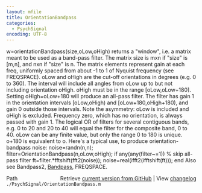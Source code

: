 ```yaml
---
layout: mfile
title: OrientationBandpass
categories:
  - PsychSignal
encoding: UTF-8
---
```


w=orientationBandpass(size,oLow,oHigh) returns a "window", i.e. a matrix
meant to be used as a band-pass filter. The matrix size is mxn if "size"
is [m,n], and nxn if "size" is n. The matrix elements represent gain at
each freq, uniformly spaced from about -1 to 1 of Nyquist frequency (see
FREQSPACE). oLow and oHigh are the cut-off orientations in degrees (e.g.
0 to 360). The interval will include all angles from oLow up to but not
including orientation oHigh. oHigh must be in the range [oLow,oLow+180].
Setting oHigh=oLow+180 will produce an all-pass filter. The filter has
gain 1 in the orientation intervals [oLow,oHigh) and
[oLow+180,oHigh+180), and gain 0 outside those intervals. Note the
asymmetry: oLow is included and oHigh is excluded. Frequency zero, which
has no orientation, is always passed with gain 1. The logical OR
of filters for several contiguous bands, e.g. 0 to 20 and 20 to 40 will
equal the filter for the composite band, 0 to 40. oLow can be any finite
value, but only the range 0 to 180 is unique. o+180 is equivalent to o.
Here's a typical use, to produce orientation-bandpass noise:
    noise=randn(n,n);
    filter=OrientationBandpass(n,oLow,oHigh);
    if any(any(filter~=1)) % skip all-pass filter
        ft=filter.\*fftshift(fft2(noise));
        noise=real(ifft2(ifftshift(ft)));
    end
Also see Bandpass2, [Bandpass](/docs/Bandpass), FREQSPACE.


<div class="code_header" style="text-align:right;">
  <span style="float:left;">Path&nbsp;&nbsp;</span> <span class="counter">Retrieve <a href=
  "https://raw.github.com/Psychtoolbox-3/Psychtoolbox-3/beta/./PsychSignal/OrientationBandpass.m">current version from GitHub</a> | View <a href=
  "https://github.com/Psychtoolbox-3/Psychtoolbox-3/commits/beta/./PsychSignal/OrientationBandpass.m">changelog</a></span>
</div>
<div class="code">
  <code>./PsychSignal/OrientationBandpass.m</code>
</div>
